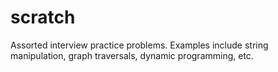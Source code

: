# scratch

Assorted interview practice problems. Examples include string manipulation, graph traversals, dynamic programming, etc.
